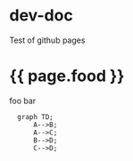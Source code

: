 # dev-doc
Test of github pages


<h1>{{ page.food }}</h1>


foo bar

```mermaid
  graph TD;
      A-->B;
      A-->C;
      B-->D;
      C-->D;
```
